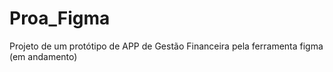 # Proa_Figma
Projeto de um protótipo de APP de Gestão Financeira pela ferramenta figma (em andamento)
